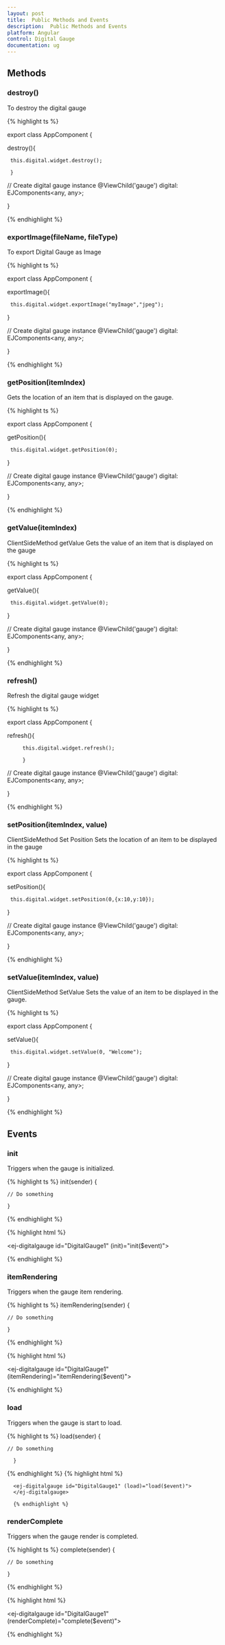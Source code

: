 ```yaml
---
layout: post
title:  Public Methods and Events
description:  Public Methods and Events
platform: Angular
control: Digital Gauge
documentation: ug
---
```



## Methods





### destroy()



To destroy the digital gauge


{% highlight ts %}

export class AppComponent {

destroy(){          
       
     this.digital.widget.destroy();
     
     }

// Create digital gauge instance
@ViewChild('gauge') digital: EJComponents<any, any>;

}
     
  {% endhighlight %}







### exportImage(fileName, fileType)


To export Digital Gauge as Image



{% highlight ts %}

export class AppComponent {

exportImage(){
     
     this.digital.widget.exportImage("myImage","jpeg");

}

// Create digital gauge instance
@ViewChild('gauge') digital: EJComponents<any, any>;

}

{% endhighlight %}






### getPosition(itemIndex)


Gets the location of an item that is displayed on the gauge.



{% highlight ts %}

export class AppComponent {

getPosition(){
     
     this.digital.widget.getPosition(0);

}

// Create digital gauge instance
@ViewChild('gauge') digital: EJComponents<any, any>;

}

{% endhighlight %}






### getValue(itemIndex)

ClientSideMethod getValue Gets the value of an item that is displayed on the gauge


{% highlight ts %}

export class AppComponent {

getValue(){
     
     this.digital.widget.getValue(0);

}

// Create digital gauge instance
@ViewChild('gauge') digital: EJComponents<any, any>;

}

{% endhighlight %}







### refresh()


Refresh the digital gauge widget



{% highlight ts %}

export class AppComponent {

refresh(){   
    
         this.digital.widget.refresh();
         
         }

// Create digital gauge instance
@ViewChild('gauge') digital: EJComponents<any, any>;

}

{% endhighlight %}





### setPosition(itemIndex, value)


ClientSideMethod Set Position Sets the location of an item to be displayed in the gauge


{% highlight ts %}

export class AppComponent {

setPosition(){
     
     this.digital.widget.setPosition(0,{x:10,y:10});

}

// Create digital gauge instance
@ViewChild('gauge') digital: EJComponents<any, any>;

}

{% endhighlight %}





### setValue(itemIndex, value)

ClientSideMethod SetValue Sets the value of an item to be displayed in the gauge.


{% highlight ts %}

export class AppComponent {

setValue(){
     
     this.digital.widget.setValue(0, "Welcome");

}

// Create digital gauge instance
@ViewChild('gauge') digital: EJComponents<any, any>;

}

{% endhighlight %}






## Events





### init

Triggers when the gauge is initialized.

{% highlight ts %}
 init(sender) {
    
    // Do something
    
    }

{% endhighlight %}

{% highlight html %}

<ej-digitalgauge id="DigitalGauge1" (init)="init($event)">
</ej-digitalgauge>

{% endhighlight %}







### itemRendering

Triggers when the gauge item rendering.


{% highlight ts %}
 itemRendering(sender) {
    
    // Do something
    
    }

{% endhighlight %}

{% highlight html %}

<ej-digitalgauge id="DigitalGauge1" (itemRendering)="itemRendering($event)">
</ej-digitalgauge>

{% endhighlight %}






### load

Triggers when the gauge is start to load.


{% highlight ts %} 
load(sender) {        
    
    // Do something      
    
      }
{% endhighlight %}
      {% highlight html %}
      
      <ej-digitalgauge id="DigitalGauge1" (load)="load($event)">
      </ej-digitalgauge>
      
      {% endhighlight %}




### renderComplete

Triggers when the gauge render is completed.


{% highlight ts %}
 complete(sender) {
    
    // Do something
    
    }

{% endhighlight %}

{% highlight html %}

<ej-digitalgauge id="DigitalGauge1" (renderComplete)="complete($event)">
</ej-digitalgauge>

{% endhighlight %}






